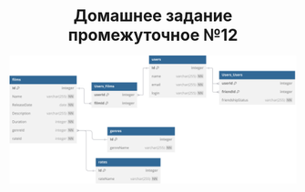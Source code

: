 <h1 align="center"> Домашнее задание промежуточное №12</h1>
<img src="https://github.com/togean/sqlschema/blob/main/schema.svg" alt="изображение схемы БД к заданию №12">
